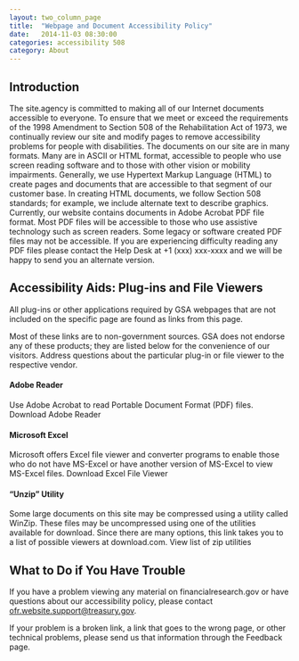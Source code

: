 ```yaml
---
layout: two_column_page
title:  "Webpage and Document Accessibility Policy"
date:   2014-11-03 08:30:00
categories: accessibility 508
category: About
---
```


## Introduction

The site.agency is committed to making all of our Internet documents accessible to everyone. To ensure that we meet or exceed the requirements of the 1998 Amendment to Section 508 of the Rehabilitation Act of 1973, we continually review our site and modify pages to remove accessibility problems for people with disabilities. The documents on our site are in many formats. Many are in ASCII or HTML format, accessible to people who use screen reading software and to those with other vision or mobility impairments. Generally, we use Hypertext Markup Language (HTML) to create pages and documents that are accessible to that segment of our customer base. In creating HTML documents, we follow Section 508 standards; for example, we include alternate text to describe graphics. Currently, our website contains documents in Adobe Acrobat PDF file format. Most PDF files will be accessible to those who use assistive technology such as screen readers. Some legacy or software created PDF files may not be accessible. If you are experiencing difficulty reading any PDF files please contact the Help Desk at +1 (xxx) xxx-xxxx and we will be happy to send you an alternate version.

 
## Accessibility Aids: Plug-ins and File Viewers

All plug-ins or other applications required by GSA webpages that are not included on the specific page are found as links from this page.

Most of these links are to non-government sources. GSA does not endorse any of these products; they are listed below for the convenience of our visitors. Address questions about the particular plug-in or file viewer to the respective vendor.

#### Adobe Reader
Use Adobe Acrobat to read Portable Document Format (PDF) files. 
Download Adobe Reader

#### Microsoft Excel
Microsoft offers Excel file viewer and converter programs to enable those who do not have MS-Excel or have another version of MS-Excel to view MS-Excel files.
Download Excel File Viewer

#### “Unzip” Utility
Some large documents on this site may be compressed using a utility called WinZip. These files may be uncompressed using one of the utilities available for download. Since there are many options, this link takes you to a list of possible viewers at download.com.
View list of zip utilities

## What to Do if You Have Trouble
If you have a problem viewing any material on financialresearch.gov or have questions about our accessibility policy, please contact  ofr.website.support@treasury.gov.

If your problem is a broken link, a link that goes to the wrong page, or other technical problems, please send us that information through the Feedback page.